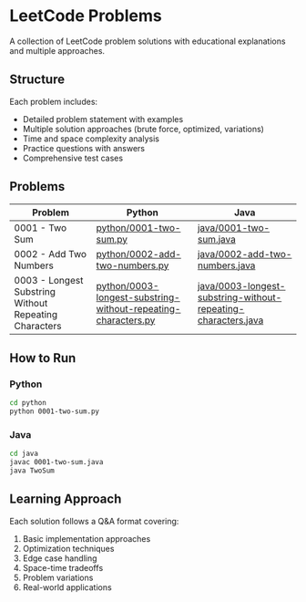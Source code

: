 # LeetCode Problems

A collection of LeetCode problem solutions with educational explanations and multiple approaches.

## Structure

Each problem includes:
- Detailed problem statement with examples
- Multiple solution approaches (brute force, optimized, variations)
- Time and space complexity analysis
- Practice questions with answers
- Comprehensive test cases

## Problems

| Problem | Python | Java |
|---------|--------|------|
| 0001 - Two Sum | [python/0001-two-sum.py](python/0001-two-sum.py) | [java/0001-two-sum.java](java/0001-two-sum.java) |
| 0002 - Add Two Numbers | [python/0002-add-two-numbers.py](python/0002-add-two-numbers.py) | [java/0002-add-two-numbers.java](java/0002-add-two-numbers.java) |
| 0003 - Longest Substring Without Repeating Characters | [python/0003-longest-substring-without-repeating-characters.py](python/0003-longest-substring-without-repeating-characters.py) | [java/0003-longest-substring-without-repeating-characters.java](java/0003-longest-substring-without-repeating-characters.java) |

## How to Run

### Python
```bash
cd python
python 0001-two-sum.py
```

### Java
```bash
cd java
javac 0001-two-sum.java
java TwoSum
```

## Learning Approach

Each solution follows a Q&A format covering:
1. Basic implementation approaches
2. Optimization techniques
3. Edge case handling
4. Space-time tradeoffs
5. Problem variations
6. Real-world applications

